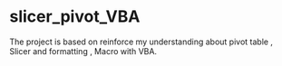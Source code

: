 # slicer_pivot_VBA
The project is based on reinforce my understanding about pivot table , Slicer and formatting , Macro with VBA.
